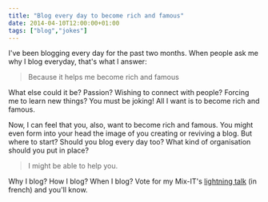 ```yaml
---
title: "Blog every day to become rich and famous"
date: 2014-04-10T12:00:00+01:00
tags: ["blog","jokes"]
---
```


I've been blogging every day for the past two months. When people ask me why I blog everyday, that's what I answer:

<blockquote>
  Because it helps me become rich and famous
</blockquote>

What else could it be? Passion? Wishing to connect with people? Forcing me to learn new things? You must be joking! All I want is to become rich and famous.

Now, I can feel that you, also, want to become rich and famous. You might even form into your head the image of you creating or reviving a blog. But where to start? Should you blog every day too? What kind of organisation should you put in place?

<blockquote>
  I might be able to help you.
</blockquote>

Why I blog? How I blog? When I blog? Vote for my Mix-IT's <a href="http://www.mix-it.fr/lightning/543/blogger-chaque-jour-pour-etre-riche-et-celebre">lightning talk</a> (in french) and you'll know.
